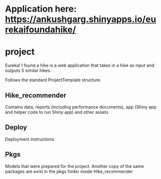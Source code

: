 # Application here: https://ankushgarg.shinyapps.io/eurekaifoundahike/

# project

Eureka! I found a hike is a web application that takes in a hike as input and outputs 5 similar hikes. 

Follows the standard ProjectTemplate structure. 

## Hike_recommender

Contains data, reports (including performance documents), app (Shiny app and helper code to run Shiny app) and other assets

## Deploy

Deployment instructions 

## Pkgs 

Models that were prepared for the project. Another copy of the same packages are exist in the pkgs folder inside Hike_recommender
